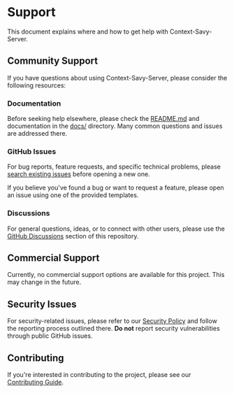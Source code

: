 # Support

This document explains where and how to get help with Context-Savy-Server.

## Community Support

If you have questions about using Context-Savy-Server, please consider the following resources:

### Documentation

Before seeking help elsewhere, please check the [README.md](README.md) and documentation in the [docs/](docs/) directory. Many common questions and issues are addressed there.

### GitHub Issues

For bug reports, feature requests, and specific technical problems, please [search existing issues](https://github.com/YOUR-USERNAME/context-savy-server/issues) before opening a new one.

If you believe you've found a bug or want to request a feature, please open an issue using one of the provided templates.

### Discussions

For general questions, ideas, or to connect with other users, please use the [GitHub Discussions](https://github.com/YOUR-USERNAME/context-savy-server/discussions) section of this repository.

## Commercial Support

Currently, no commercial support options are available for this project. This may change in the future.

## Security Issues

For security-related issues, please refer to our [Security Policy](SECURITY.md) and follow the reporting process outlined there. **Do not** report security vulnerabilities through public GitHub issues.

## Contributing

If you're interested in contributing to the project, please see our [Contributing Guide](CONTRIBUTING.md).
